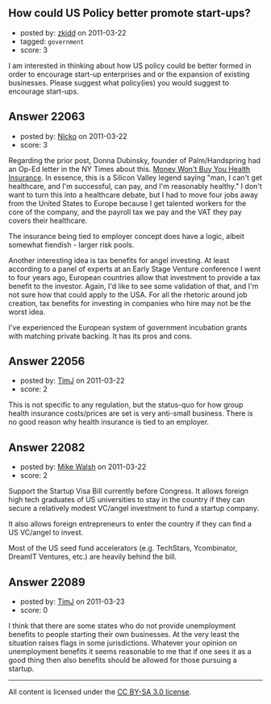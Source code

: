 ## How could US Policy better promote start-ups?

- posted by: [zkidd](https://stackexchange.com/users/-1/5985-zkidd) on 2011-03-22
- tagged: `government`
- score: 3

I am interested in thinking about how US policy could be better formed in order to encourage start-up enterprises and or the expansion of existing businesses.  Please suggest what policy(ies) you would suggest to encourage start-ups.


## Answer 22063

- posted by: [Nicko](https://stackexchange.com/users/-1/7870-nicko) on 2011-03-22
- score: 3

<p>Regarding the prior post, Donna Dubinsky, founder of Palm/Handspring had an Op-Ed letter in the NY Times about this. <a href="http://www.nytimes.com/2011/02/20/opinion/20Dubinsky.html?_r=1&amp;scp=1&amp;sq=money%20won%E2%80%99t%20buy%20you%20health%20insurance&amp;st=cse" rel="nofollow">Money Won't Buy You Health Insurance</a>. In essence, this is a Silicon Valley legend saying "man, I can't get healthcare, and I'm successful, can pay, and I'm reasonably healthy."  I don't want to turn this into a healthcare debate, but I had to move four jobs away from the United States to Europe because I get talented workers for the core of the company, and the payroll tax we pay and the VAT they pay covers their healthcare.  </p>

<p>The insurance being tied to employer concept does have a logic, albeit somewhat fiendish - larger risk pools.  </p>

<p>Another interesting idea is tax benefits for angel investing.  At least according to a panel of experts at an Early Stage Venture conference I went to four years ago,  European countries allow that investment to provide a tax benefit to the investor.  Again, I'd like to see some validation of that, and I'm not sure how that could apply to the USA.  For all the rhetoric around job creation, tax benefits for investing in companies who hire may not be the worst idea.  </p>

<p>I've experienced the European system of government incubation grants with matching private backing.  It has its pros and cons.  </p>



## Answer 22056

- posted by: [TimJ](https://stackexchange.com/users/-1/1172-timj) on 2011-03-22
- score: 2

This is not specific to any regulation, but the status-quo for how group health insurance costs/prices are set is very anti-small business.  There is no good reason why health insurance is tied to an employer.  




## Answer 22082

- posted by: [Mike Walsh](https://stackexchange.com/users/-1/8423-mike-walsh) on 2011-03-22
- score: 2

Support the Startup Visa Bill currently before Congress.  It allows foreign high tech graduates of US universities to stay in the country if they can secure a relatively modest VC/angel investment to fund a startup company.

It also allows foreign entrepreneurs to enter the country if they can find a US VC/angel to invest.

Most of the US seed fund accelerators (e.g. TechStars, Ycombinator, DreamIT Ventures, etc.) are heavily behind the bill.


## Answer 22089

- posted by: [TimJ](https://stackexchange.com/users/-1/1172-timj) on 2011-03-23
- score: 0

I think that there are some states who do not provide unemployment benefits to people starting their own businesses.  At the very least the situation raises flags in some jurisdictions.  Whatever your opinion on unemployment benefits it seems reasonable to me that if one sees it as a good thing then also benefits should be allowed for those pursuing a startup. 



---

All content is licensed under the [CC BY-SA 3.0 license](https://creativecommons.org/licenses/by-sa/3.0/).
